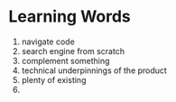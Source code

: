 # Learning Words
1. navigate code
2. search engine from scratch
3. complement something
4. technical underpinnings of the product
5. plenty of existing
6. 